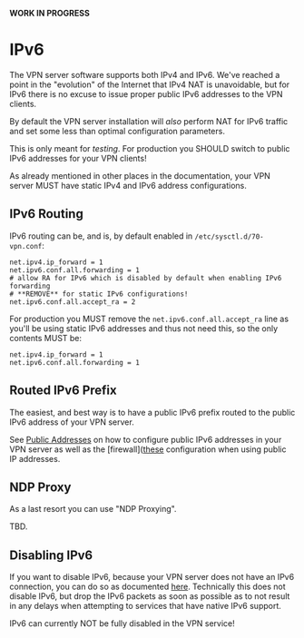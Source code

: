 **WORK IN PROGRESS**

# IPv6

The VPN server software supports both IPv4 and IPv6. We've reached a point 
in the "evolution" of the Internet that IPv4 NAT is unavoidable, but for IPv6
there is no excuse to issue proper public IPv6 addresses to the VPN clients.

By default the VPN server installation will *also* perform NAT for IPv6 
traffic and set some less than optimal configuration parameters. 

This is only meant for *testing*. For production you SHOULD switch to public 
IPv6 addresses for your VPN clients!

As already mentioned in other places in the documentation, your VPN server 
MUST have static IPv4 and IPv6 address configurations.

## IPv6 Routing

IPv6 routing can be, and is, by default enabled in `/etc/sysctl.d/70-vpn.conf`:

```
net.ipv4.ip_forward = 1
net.ipv6.conf.all.forwarding = 1
# allow RA for IPv6 which is disabled by default when enabling IPv6 forwarding 
# **REMOVE** for static IPv6 configurations!
net.ipv6.conf.all.accept_ra = 2
```

For production you MUST remove the `net.ipv6.conf.all.accept_ra` line as you'll
be using static IPv6 addresses and thus not need this, so the only contents
MUST be:

```
net.ipv4.ip_forward = 1
net.ipv6.conf.all.forwarding = 1
```

## Routed IPv6 Prefix

The easiest, and best way is to have a public IPv6 prefix routed to the public
IPv6 address of your VPN server. 

See [Public Addresses](PUBLIC_ADDR.md) on how to configure public IPv6 
addresses in your VPN server as well as the 
[firewall]([these](FIREWALL.md#public-ip-addresses-for-vpn-clients) 
configuration when using public IP addresses.

## NDP Proxy

As a last resort you can use "NDP Proxying".

TBD.

## Disabling IPv6

If you want to disable IPv6, because your VPN server does not have an IPv6 
connection, you can do so as documented 
[here](FIREWALL.md#reject-ipv6-client-traffic). Technically this does not 
disable IPv6, but drop the IPv6 packets as soon as possible as to not result in
any delays when attempting to services that have native IPv6 support.

IPv6 can currently NOT be fully disabled in the VPN service!
